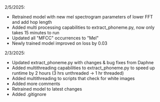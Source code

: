 2/5/2025:
- Retrained model with new mel spectrogram parameters of lower FFT and add hop length
- Added multi processing capabilities to extract_phoneme.py, now only takes 15 minutes to run
- Updated all "MFCC" occurrences to "Mel"
- Newly trained model improved on loss by 0.03

2/3/2025:
- Updated extract_phoneme.py with changes & bug fixes from Daphne
- Added multithreading capabilities to extract_phoneme.py to speed up runtime by 2 hours (3 hrs unthreaded -> 1 hr threaded)
- Added multithreading to scripts that check for white images
- Added more comments
- Retrained model to latest changes
- Added .gitignore
